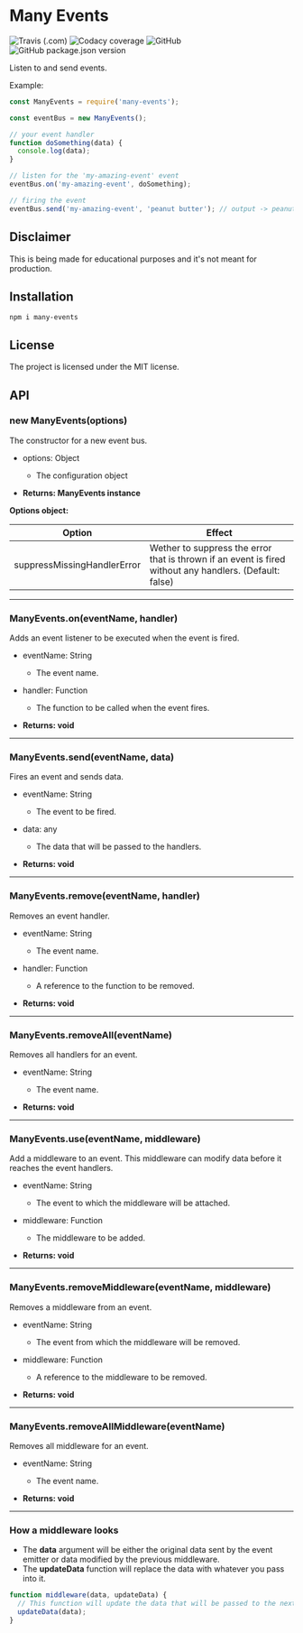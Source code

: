 # Many Events

![Travis (.com)](https://img.shields.io/travis/com/joaquimnet/many-events.svg) ![Codacy coverage](https://img.shields.io/codacy/coverage/ad6fba55db77486aba3449772bf94200.svg) ![GitHub](https://img.shields.io/github/license/joaquimnet/many-events.svg) ![GitHub package.json version](https://img.shields.io/github/package-json/v/joaquimnet/many-events.svg)

Listen to and send events.

Example:

```javascript
const ManyEvents = require('many-events');

const eventBus = new ManyEvents();

// your event handler
function doSomething(data) {
  console.log(data);
}

// listen for the 'my-amazing-event' event
eventBus.on('my-amazing-event', doSomething);

// firing the event
eventBus.send('my-amazing-event', 'peanut butter'); // output -> peanut butter
```

## Disclaimer

This is being made for educational purposes and it's not meant for production.

## Installation

`npm i many-events`

## License

The project is licensed under the MIT license.

## API

### **new ManyEvents(options)**

The constructor for a new event bus.

-   options: Object
    -   The configuration object

-   **Returns: ManyEvents instance**

**Options object:**

| Option                      | Effect                                                                                                  |
| --------------------------- | ------------------------------------------------------------------------------------------------------- |
| suppressMissingHandlerError | Wether to suppress the error that is thrown if an event is fired without any handlers. (Default: false) |

* * *

### **ManyEvents.on(eventName, handler)**

Adds an event listener to be executed when the event is fired.

-   eventName: String
    -   The event name.

-   handler: Function
    -   The function to be called when the event fires.

-   **Returns: void**

* * *

### **ManyEvents.send(eventName, data)**

Fires an event and sends data.

-   eventName: String
    -   The event to be fired.

-   data: any
    -   The data that will be passed to the handlers.

-   **Returns: void**

* * *

### **ManyEvents.remove(eventName, handler)**

Removes an event handler.

-   eventName: String
    -   The event name.

-   handler: Function
    -   A reference to the function to be removed.

-   **Returns: void**

* * *

### **ManyEvents.removeAll(eventName)**

Removes all handlers for an event.

-   eventName: String
    -   The event name.

-   **Returns: void**

* * *

### **ManyEvents.use(eventName, middleware)**

Add a middleware to an event. This middleware can modify data before it reaches the event handlers.

-   eventName: String
    -   The event to which the middleware will be attached.

-   middleware: Function
    -   The middleware to be added.

-   **Returns: void**

* * *

### **ManyEvents.removeMiddleware(eventName, middleware)**

Removes a middleware from an event.

-   eventName: String
    -   The event from which the middleware will be removed.

-   middleware: Function
    -   A reference to the middleware to be removed.

-   **Returns: void**

* * *

### **ManyEvents.removeAllMiddleware(eventName)**

Removes all middleware for an event.

-   eventName: String
    -   The event name.

-   **Returns: void**

* * *

### **How a middleware looks**

-   The **data** argument will be either the original data sent by the event emitter or data modified by the previous middleware.
-   The **updateData** function will replace the data with whatever you pass into it.

```javascript
function middleware(data, updateData) {
  // This function will update the data that will be passed to the next middleware and event handlers
  updateData(data);
}
```

